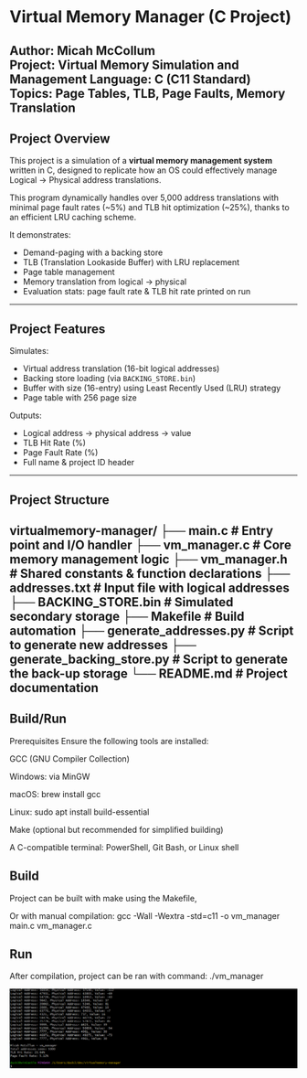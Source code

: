 # Virtual Memory Manager (C Project)
**Author**: Micah McCollum  
**Project**: Virtual Memory Simulation and Management
**Language**: C (C11 Standard)  
**Topics**: Page Tables, TLB, Page Faults, Memory Translation
---

## Project Overview

This project is a simulation of a **virtual memory management system** written in C, 
designed to replicate how an OS could effectively manage Logical -> Physical address translations.

This program dynamically handles over 5,000 address translations with minimal page fault rates (~5%) and TLB hit optimization (~25%), thanks to an efficient LRU caching scheme.

It demonstrates:
- Demand-paging with a backing store
- TLB (Translation Lookaside Buffer) with LRU replacement
- Page table management
- Memory translation from logical → physical
- Evaluation stats: page fault rate & TLB hit rate printed on run
---

## Project Features

Simulates:
- Virtual address translation (16-bit logical addresses)  
- Backing store loading (via `BACKING_STORE.bin`)  
- Buffer with size (16-entry) using Least Recently Used (LRU) strategy  
- Page table with 256 page size

Outputs:
- Logical address → physical address → value
- TLB Hit Rate (%)
- Page Fault Rate (%)
- Full name & project ID header
---

## Project Structure
virtualmemory-manager/
├── main.c # Entry point and I/O handler
├── vm_manager.c # Core memory management logic
├── vm_manager.h # Shared constants & function declarations
├── addresses.txt # Input file with logical addresses
├── BACKING_STORE.bin # Simulated secondary storage
├── Makefile # Build automation
├── generate_addresses.py # Script to generate new addresses
├── generate_backing_store.py # Script to generate the back-up storage
└── README.md # Project documentation
---

## Build/Run
Prerequisites
Ensure the following tools are installed:

GCC (GNU Compiler Collection)

Windows: via MinGW

macOS: brew install gcc

Linux: sudo apt install build-essential

Make (optional but recommended for simplified building)

A C-compatible terminal: PowerShell, Git Bash, or Linux shell

## Build
Project can be built with make using the Makefile,

Or with manual compilation:
gcc -Wall -Wextra -std=c11 -o vm_manager main.c vm_manager.c

## Run
After compilation, project can be ran with command:
./vm_manager

![alt text](image.png)

